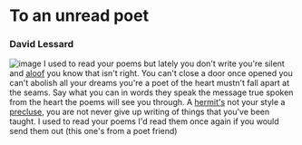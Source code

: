 # To an unread poet
### David Lessard
![image](https://upload.wikimedia.org/wikipedia/commons/d/d6/St.-Jerome-In-His-Study.jpg)
I used to read your poems
but lately you don't write
you're silent and [aloof](https://en.wiktionary.org/wiki/aloof)
you know that isn't right.
You can't close a door once opened
you can't abolish all your dreams
you're a poet of the heart
mustn't fall apart at the seams.
Say what you can in words
they speak the message true
spoken from the heart
the poems will see you through.
A [hermit's](https://en.wikipedia.org/wiki/Hermit) not your style
a [precluse](https://en.wikipedia.org/wiki/Recluse), you are not
never give up writing
of things that you've been taught.
I used to read your poems
I'd read them once again
if you would send them out
(this one's from a poet friend)
